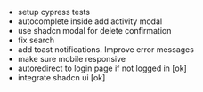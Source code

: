 - setup cypress tests
- autocomplete inside add activity modal
- use shadcn modal for delete confirmation
- fix search
- add toast notifications. Improve error messages
- make sure mobile responsive
- autoredirect to login page if not logged in [ok]
- integrate shadcn ui [ok]